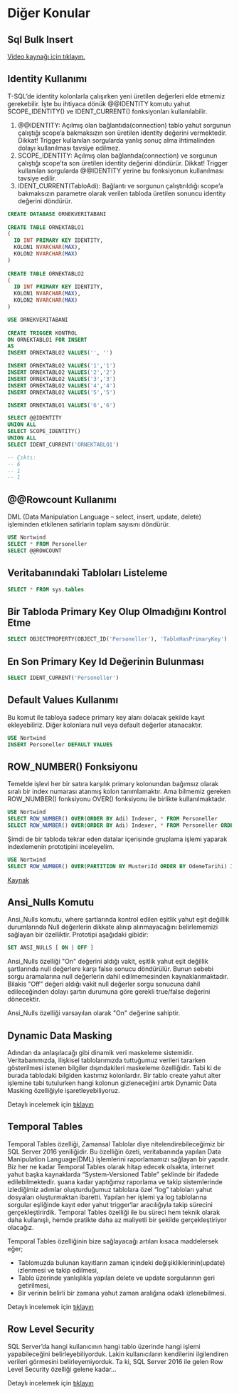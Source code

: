 # Diğer Konular

## Sql Bulk Insert
<a href="https://www.youtube.com/watch?v=7nIppLEf5bQ&list=PLQVXoXFVVtp2RjHt5teaBOLUcKbq2Ilbo&index=39"> Video kaynağı için tıklayın. </a>

## Identity Kullanımı

T-SQL’de identity kolonlarla çalışırken yeni üretilen değerleri elde etmemiz gerekebilir. İşte bu ihtiyaca dönük @@IDENTITY komutu yahut SCOPE_IDENTITY() ve IDENT_CURRENT() fonksiyonları kullanılabilir.
1. @@IDENTITY: Açılmış olan bağlantıda(connection) tablo yahut sorgunun çalıştığı scope’a bakmaksızın son üretilen identity değerini vermektedir. Dikkat! Trigger kullanılan sorgularda yanlış sonuç alma ihtimalinden dolayı kullanılması tavsiye edilmez.
2. SCOPE_IDENTITY: Açılmış olan bağlantıda(connection) ve sorgunun çalıştığı scope’ta son üretilen identity değerini döndürür. Dikkat! Trigger kullanılan sorgularda @@IDENTITY yerine bu fonksiyonun kullanılması tavsiye edilir.
3. IDENT_CURRENT(TabloAdi): Bağlantı ve sorgunun çalıştırıldığı scope’a bakmaksızın parametre olarak verilen tabloda üretilen sonuncu identity değerini döndürür.

```sql
CREATE DATABASE ORNEKVERITABANI
 
CREATE TABLE ORNEKTABLO1
(
  ID INT PRIMARY KEY IDENTITY,
  KOLON1 NVARCHAR(MAX),
  KOLON2 NVARCHAR(MAX)
)
 
CREATE TABLE ORNEKTABLO2
(
  ID INT PRIMARY KEY IDENTITY,
  KOLON1 NVARCHAR(MAX),
  KOLON2 NVARCHAR(MAX)
)

USE ORNEKVERITABANI
 
CREATE TRIGGER KONTROL
ON ORNEKTABLO1 FOR INSERT
AS
INSERT ORNEKTABLO2 VALUES('', '')

INSERT ORNEKTABLO2 VALUES('1','1')
INSERT ORNEKTABLO2 VALUES('2','2')
INSERT ORNEKTABLO2 VALUES('3','3')
INSERT ORNEKTABLO2 VALUES('4','4')
INSERT ORNEKTABLO2 VALUES('5','5')

INSERT ORNEKTABLO1 VALUES('6','6')

SELECT @@IDENTITY 
UNION ALL
SELECT SCOPE_IDENTITY()
UNION ALL
SELECT IDENT_CURRENT('ORNEKTABLO1')

-- Çıktı:
-- 6
-- 1
-- 1
```

## @@Rowcount Kullanımı

DML (Data Manipulation Language – select, insert, update, delete) işleminden etkilenen satirlarin toplam sayısını döndürür.

```sql
USE Nortwind
SELECT * FROM Personeller
SELECT @@ROWCOUNT
```

## Veritabanındaki Tabloları Listeleme

```sql
SELECT * FROM sys.tables
```

## Bir Tabloda Primary Key Olup Olmadığını Kontrol Etme

```sql
SELECT OBJECTPROPERTY(OBJECT_ID('Personeller'), 'TableHasPrimaryKey')
```

## En Son Primary Key Id Değerinin Bulunması

```sql
SELECT IDENT_CURRENT('Personeller')
```

## Default Values Kullanımı

Bu komut ile tabloya sadece primary key alanı dolacak şekilde kayıt ekleyebiliriz. Diğer kolonlara null veya default değerler atanacaktır.

```sql
USE Nortwind
INSERT Personeller DEFAULT VALUES
```

## ROW_NUMBER() Fonksiyonu

Temelde işlevi her bir satıra karşılık primary kolonundan bağımsız olarak sıralı bir index numarası atanmış kolon tanımlamaktır. Ama bilmemiz gereken ROW_NUMBER() fonksiyonu OVER() fonksiyonu ile birlikte kullanılmaktadır.

```sql
USE Nortwind
SELECT ROW_NUMBER() OVER(ORDER BY Adi) Indexer, * FROM Personeller
SELECT ROW_NUMBER() OVER(ORDER BY Adi) Indexer, * FROM Personeller ORDER BY PersonelId -- Bu örnekte verilen Indexer değerlerinin değişmediğini göreceksin.
```

Şimdi de bir tabloda tekrar eden datalar içerisinde gruplama işlemi yaparak indexlemenin prototipini inceleyelim.

```sql
USE Nortwind
SELECT ROW_NUMBER() OVER(PARTITION BY MusteriId ORDER BY OdemeTarihi) Indexer, * FROM Satislar
```

<a href="https://www.gencayyildiz.com/blog/transact-sql-row_number-fonksiyonu/"> Kaynak </a>

## Ansi_Nulls Komutu

Ansi_Nulls komutu, where şartlarında kontrol edilen eşitlik yahut eşit değillik durumlarında Null değerlerin dikkate alınıp alınmayacağını belirlememizi sağlayan bir özelliktir. Prototipi aşağıdaki gibidir:

```sql
SET ANSI_NULLS [ ON | OFF ]
```

Ansi_Nulls özelliği "On" değerini aldığı vakit, eşitlik yahut eşit değillik şartlarında null değerlere karşı false sonucu döndürülür. Bunun sebebi sorgu aramalarına null değerlerin dahil edilmemesinden kaynaklanmaktadır. Bilakis "Off" değeri aldığı vakit null değerler sorgu sonucuna dahil edileceğinden dolayı şartın durumuna göre gerekli true/false değerini dönecektir.

Ansi_Nulls özelliği varsayılan olarak "On" değerine sahiptir.

## Dynamic Data Masking

Adından da anlaşılacağı gibi dinamik veri maskeleme sistemidir. Veritabanımızda, ilişkisel tablolarımızda tuttuğumuz verileri tararken gösterilmesi istenen bilgiler dışındakileri maskeleme özelliğidir. Tabi ki de burada tablodaki bilgiden kastımız kolonlardır. Bir tablo create yahut alter işlemine tabi tutulurken hangi kolonun gizleneceğini artık Dynamic Data Masking özelliğiyle işaretleyebiliyoruz.

Detaylı incelemek için <a href="https://www.gencayyildiz.com/blog/sql-server-2016-dynamic-data-masking/"> tıklayın </a>

## Temporal Tables

Temporal Tables özelliği, Zamansal Tablolar diye nitelendirebileceğimiz bir SQL Server 2016 yeniliğidir. Bu özelliğin özeti, veritabanında yapılan Data Manipulation Language(DML) işlemlerini raporlamamızı sağlayan bir yapıdır. Biz her ne kadar Temporal Tables olarak hitap edecek olsakta, internet yahut başka kaynaklarda “System-Versioned Table” şeklinde bir ifadede edilebilmektedir.  şuana kadar yaptığımız raporlama ve takip sistemlerinde izlediğimiz adımlar oluşturduğumuz tablolara özel “log” tabloları yahut dosyaları oluşturmaktan ibaretti. Yapılan her işlemi ya log tablolarına sorgular eşliğinde kayıt eder yahut trigger‘lar aracılığıyla takip sürecini gerçekleştirirdik. Temporal Tables özelliği ile bu süreci hem teknik olarak daha kullanışlı, hemde pratikte daha az maliyetli bir şekilde gerçekleştiriyor olacağız.

Temporal Tables özelliğinin bize sağlayacağı artıları kısaca maddelersek eğer;
* Tablomuzda bulunan kayıtların zaman içindeki değişikliklerinin(update) izlenmesi ve takip edilmesi,
* Tablo üzerinde yanlışlıkla yapılan delete ve update sorgularının geri getirilmesi,
* Bir verinin belirli bir zamana yahut zaman aralığına odaklı izlenebilmesi.

Detaylı incelemek için <a href="https://www.gencayyildiz.com/blog/sql-server-2016-temporal-tables/"> tıklayın </a>

## Row Level Security

SQL Server’da hangi kullanıcının hangi tablo üzerinde hangi işlemi yapabileceğini belirleyebiliyorduk. Lakin kullanıcıların kendilerini ilgilendiren verileri görmesini belirleyemiyorduk. Ta ki, SQL Server 2016 ile gelen Row Level Security özelliği gelene kadar…

Detaylı incelemek için <a href="https://www.gencayyildiz.com/blog/sql-server-2016-row-level-security/"> tıklayın </a>

